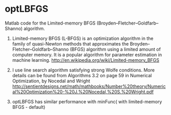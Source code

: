 optLBFGS
========

Matlab code for the Limited-memory BFGS (Broyden–Fletcher–Goldfarb–Shanno) algorithm.

1. Limited-memory BFGS (L-BFGS) is an optimization algorithm in the family of quasi-Newton methods that approximates the Broyden–Fletcher–Goldfarb–Shanno (BFGS) algorithm using a limited amount of computer memory. It is a popular algorithm for parameter estimation in machine learning.
http://en.wikipedia.org/wiki/Limited-memory_BFGS

2. I use line search algorithm satisfying strong Wolfe conditions.
More details can be found from Algorithms 3.2 on page 59 in Numerical Optimization, by Nocedal and Wright
http://sentientdesigns.net/math/mathbooks/Number%20theory/Numerical%20Optimization%20-%20J.%20Nocedal,%20S.%20Wright.pdf

3. optLBFGS has similar performance with minFunc( with limited-memory BFGS - default)

